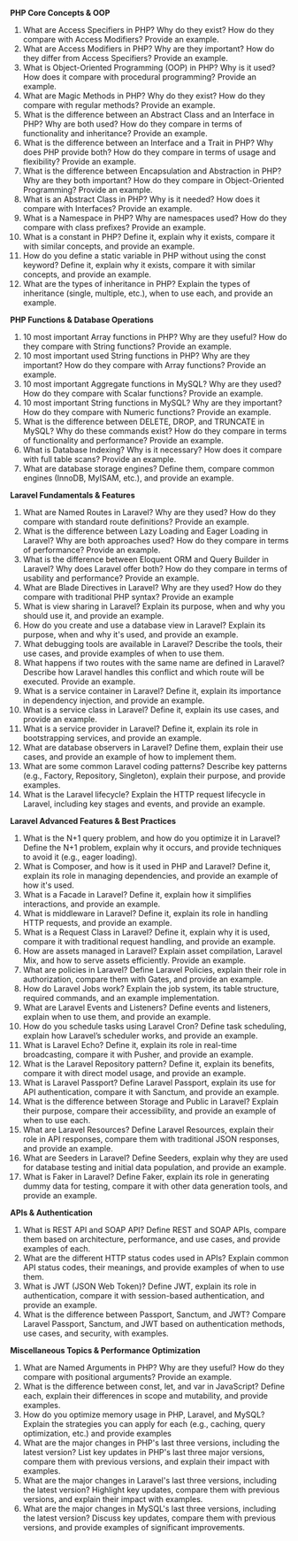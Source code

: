 **PHP Core Concepts & OOP**

1. What are Access Specifiers in PHP? Why do they exist? How do they compare with Access Modifiers? Provide an example.
2. What are Access Modifiers in PHP? Why are they important? How do they differ from Access Specifiers? Provide an example.
3. What is Object-Oriented Programming (OOP) in PHP? Why is it used? How does it compare with procedural programming? Provide an example.
4. What are Magic Methods in PHP? Why do they exist? How do they compare with regular methods? Provide an example.
5. What is the difference between an Abstract Class and an Interface in PHP? Why are both used? How do they compare in terms of functionality and inheritance? Provide an example.
6. What is the difference between an Interface and a Trait in PHP? Why does PHP provide both? How do they compare in terms of usage and flexibility? Provide an example.
7. What is the difference between Encapsulation and Abstraction in PHP? Why are they both important? How do they compare in Object-Oriented Programming? Provide an example.
8. What is an Abstract Class in PHP? Why is it needed? How does it compare with Interfaces? Provide an example.
9. What is a Namespace in PHP? Why are namespaces used? How do they compare with class prefixes? Provide an example.
10. What is a constant in PHP? Define it, explain why it exists, compare it with similar concepts, and provide an example.
11. How do you define a static variable in PHP without using the const keyword? Define it, explain why it exists, compare it with similar concepts, and provide an example.
12. What are the types of inheritance in PHP? Explain the types of inheritance (single, multiple, etc.), when to use each, and provide an example.

**PHP Functions & Database Operations**

1. 10 most important Array functions in PHP? Why are they useful? How do they compare with String functions? Provide an example.
2. 10 most important used String functions in PHP? Why are they important? How do they compare with Array functions? Provide an example.
3. 10 most important Aggregate functions in MySQL? Why are they used? How do they compare with Scalar functions? Provide an example.
4. 10 most important String functions in MySQL? Why are they important? How do they compare with Numeric functions? Provide an example.
5. What is the difference between DELETE, DROP, and TRUNCATE in MySQL? Why do these commands exist? How do they compare in terms of functionality and performance? Provide an example.
6. What is Database Indexing? Why is it necessary? How does it compare with full table scans? Provide an example.
7. What are database storage engines? Define them, compare common engines (InnoDB, MyISAM, etc.), and provide an example.

**Laravel Fundamentals & Features**

1. What are Named Routes in Laravel? Why are they used? How do they compare with standard route definitions? Provide an example.
2. What is the difference between Lazy Loading and Eager Loading in Laravel? Why are both approaches used? How do they compare in terms of performance? Provide an example.
3. What is the difference between Eloquent ORM and Query Builder in Laravel? Why does Laravel offer both? How do they compare in terms of usability and performance? Provide an example.
4. What are Blade Directives in Laravel? Why are they used? How do they compare with traditional PHP syntax? Provide an example
5. What is view sharing in Laravel? Explain its purpose, when and why you should use it, and provide an example.
6. How do you create and use a database view in Laravel? Explain its purpose, when and why it's used, and provide an example.
7. What debugging tools are available in Laravel? Describe the tools, their use cases, and provide examples of when to use them.
8. What happens if two routes with the same name are defined in Laravel? Describe how Laravel handles this conflict and which route will be executed. Provide an example.
9. What is a service container in Laravel? Define it, explain its importance in dependency injection, and provide an example.
10. What is a service class in Laravel? Define it, explain its use cases, and provide an example.
11. What is a service provider in Laravel? Define it, explain its role in bootstrapping services, and provide an example.
12. What are database observers in Laravel? Define them, explain their use cases, and provide an example of how to implement them.
13. What are some common Laravel coding patterns? Describe key patterns (e.g., Factory, Repository, Singleton), explain their purpose, and provide examples.
14. What is the Laravel lifecycle? Explain the HTTP request lifecycle in Laravel, including key stages and events, and provide an example.

**Laravel Advanced Features & Best Practices**

1. What is the N+1 query problem, and how do you optimize it in Laravel? Define the N+1 problem, explain why it occurs, and provide techniques to avoid it (e.g., eager loading).
2. What is Composer, and how is it used in PHP and Laravel? Define it, explain its role in managing dependencies, and provide an example of how it's used.
3. What is a Facade in Laravel? Define it, explain how it simplifies interactions, and provide an example.
4. What is middleware in Laravel? Define it, explain its role in handling HTTP requests, and provide an example.
5. What is a Request Class in Laravel? Define it, explain why it is used, compare it with traditional request handling, and provide an example.
6. How are assets managed in Laravel? Explain asset compilation, Laravel Mix, and how to serve assets efficiently. Provide an example.
7. What are policies in Laravel? Define Laravel Policies, explain their role in authorization, compare them with Gates, and provide an example.
8. How do Laravel Jobs work? Explain the job system, its table structure, required commands, and an example implementation.
9. What are Laravel Events and Listeners? Define events and listeners, explain when to use them, and provide an example.
10. How do you schedule tasks using Laravel Cron? Define task scheduling, explain how Laravel’s scheduler works, and provide an example.
11. What is Laravel Echo? Define it, explain its role in real-time broadcasting, compare it with Pusher, and provide an example.
12. What is the Laravel Repository pattern? Define it, explain its benefits, compare it with direct model usage, and provide an example.
13. What is Laravel Passport? Define Laravel Passport, explain its use for API authentication, compare it with Sanctum, and provide an example.
14. What is the difference between Storage and Public in Laravel? Explain their purpose, compare their accessibility, and provide an example of when to use each.
15. What are Laravel Resources? Define Laravel Resources, explain their role in API responses, compare them with traditional JSON responses, and provide an example.
16. What are Seeders in Laravel? Define Seeders, explain why they are used for database testing and initial data population, and provide an example.
17. What is Faker in Laravel? Define Faker, explain its role in generating dummy data for testing, compare it with other data generation tools, and provide an example.

**APIs & Authentication**

1. What is REST API and SOAP API? Define REST and SOAP APIs, compare them based on architecture, performance, and use cases, and provide examples of each.
2. What are the different HTTP status codes used in APIs? Explain common API status codes, their meanings, and provide examples of when to use them.
3. What is JWT (JSON Web Token)? Define JWT, explain its role in authentication, compare it with session-based authentication, and provide an example.
4. What is the difference between Passport, Sanctum, and JWT? Compare Laravel Passport, Sanctum, and JWT based on authentication methods, use cases, and security, with examples.

**Miscellaneous Topics & Performance Optimization**

1. What are Named Arguments in PHP? Why are they useful? How do they compare with positional arguments? Provide an example.
2. What is the difference between const, let, and var in JavaScript? Define each, explain their differences in scope and mutability, and provide examples.
3. How do you optimize memory usage in PHP, Laravel, and MySQL? Explain the strategies you can apply for each (e.g., caching, query optimization, etc.) and provide examples
4. What are the major changes in PHP's last three versions, including the latest version? List key updates in PHP's last three major versions, compare them with previous versions, and explain their impact with examples.
5. What are the major changes in Laravel's last three versions, including the latest version? Highlight key updates, compare them with previous versions, and explain their impact with examples.
6. What are the major changes in MySQL's last three versions, including the latest version? Discuss key updates, compare them with previous versions, and provide examples of significant improvements.
